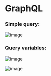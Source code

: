 # GraphQL

### Simple query:
![image](https://github.com/anushkadeshpande/apollo-graphql/assets/53345232/4e63cf91-f4cf-49d1-adb5-45bb4d7ec702)

### Query variables:
![image](https://github.com/anushkadeshpande/apollo-graphql/assets/53345232/9899e3ee-e64f-4229-941a-ab97fa286d01)

![image](https://github.com/anushkadeshpande/apollo-graphql/assets/53345232/e87c2118-0da7-40fb-adf5-34c7f167fb20)
